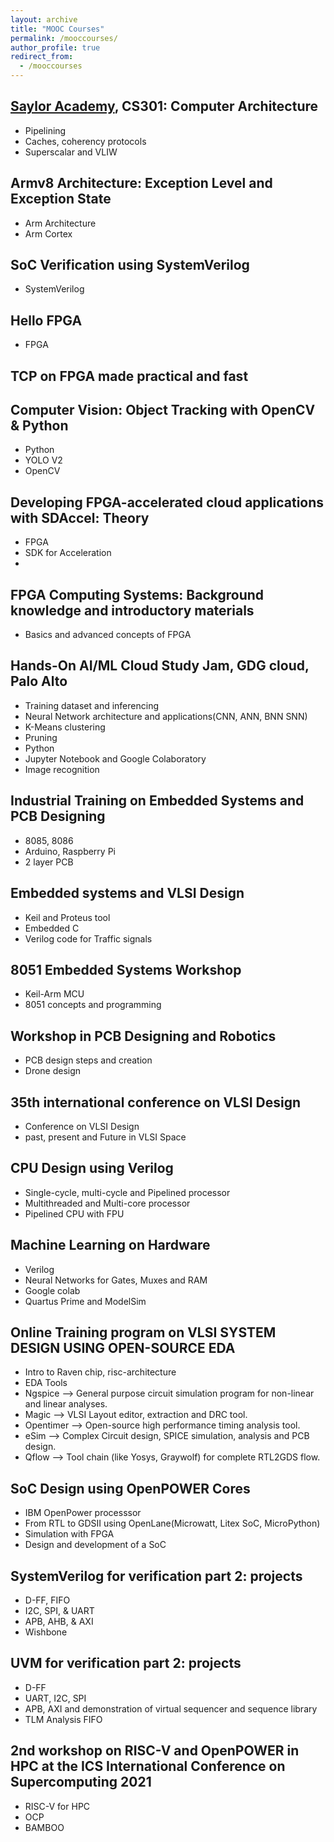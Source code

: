 ```yaml
---
layout: archive
title: "MOOC Courses"
permalink: /mooccourses/
author_profile: true
redirect_from: 
  - /mooccourses
---
```


[Saylor Academy](https://certificates.saylor.org/f19f7b29-e244-4c68-8a11-703b26bcec60#gs.84ymty), CS301: Computer Architecture
--------------------
 - Pipelining
 - Caches, coherency protocols
 - Superscalar and VLIW

Armv8 Architecture: Exception Level and Exception State
--------------------
 - Arm Architecture
 - Arm Cortex

SoC Verification using SystemVerilog
--------------------
 - SystemVerilog

Hello FPGA
--------------------
 - FPGA

TCP on FPGA made practical and fast
--------------------


Computer Vision: Object Tracking with OpenCV & Python
--------------------
 - Python
 - YOLO V2
 - OpenCV

Developing FPGA-accelerated cloud applications with SDAccel: Theory
--------------------
 - FPGA
 - SDK for Acceleration
 - 

FPGA Computing Systems: Background knowledge and introductory materials
--------------------
 - Basics and advanced concepts of FPGA

Hands-On AI/ML Cloud Study Jam, GDG cloud, Palo Alto
--------------------
 - Training dataset and inferencing
 - Neural Network architecture and applications(CNN, ANN, BNN SNN)
 - K-Means clustering
 - Pruning
 - Python
 - Jupyter Notebook and Google Colaboratory
 - Image recognition

Industrial Training on Embedded Systems and PCB Designing
--------------------
 - 8085, 8086
 - Arduino, Raspberry Pi
 - 2 layer PCB

Embedded systems and VLSI Design
--------------------
 - Keil and Proteus tool
 - Embedded C
 - Verilog code for Traffic signals

8051 Embedded Systems Workshop
--------------------
 - Keil-Arm MCU
 - 8051 concepts and programming

Workshop in PCB Designing and Robotics
--------------------
 - PCB design steps and creation
 - Drone design

35th international conference on VLSI Design
--------------------
 - Conference on VLSI Design
 - past, present and Future in VLSI Space

CPU Design using Verilog
--------------------
 - Single-cycle, multi-cycle and Pipelined processor
 - Multithreaded and Multi-core processor
 - Pipelined CPU with FPU

Machine Learning on Hardware
--------------------
 - Verilog
 - Neural Networks for Gates, Muxes and RAM
 - Google colab
 - Quartus Prime and ModelSim

Online Training program on VLSI SYSTEM DESIGN USING OPEN-SOURCE EDA
--------------------
 - Intro to Raven chip, risc-architecture
 - EDA Tools
 - Ngspice –> General purpose circuit simulation program for non-linear and linear 
   analyses.
 - Magic –> VLSI Layout editor, extraction and DRC tool.
 - Opentimer –> Open-source high performance timing analysis tool.
 - eSim –> Complex Circuit design, SPICE simulation, analysis and PCB design.
 - Qflow –> Tool chain (like Yosys, Graywolf) for complete RTL2GDS flow.

SoC Design using OpenPOWER Cores
--------------------
 - IBM OpenPower processsor
 - From RTL to GDSII using OpenLane(Microwatt, Litex SoC, MicroPython)
 - Simulation with FPGA
 - Design and development of a SoC

SystemVerilog for verification part 2: projects
--------------------
 - D-FF, FIFO
 - I2C, SPI, & UART
 - APB, AHB, & AXI
 - Wishbone

UVM for verification part 2: projects
--------------------
 - D-FF
 - UART, I2C, SPI
 - APB, AXI and demonstration of virtual sequencer and sequence library
 - TLM Analysis FIFO

2nd workshop on RISC-V and OpenPOWER in HPC at the ICS International Conference on Supercomputing 2021
--------------------
 - RISC-V for HPC
 - OCP
 - BAMBOO

   
